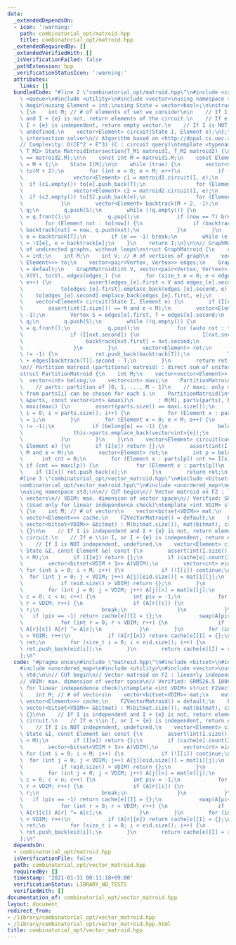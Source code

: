 ```yaml
---
data:
  _extendedDependsOn:
  - icon: ':warning:'
    path: combinatorial_opt/matroid.hpp
    title: combinatorial_opt/matroid.hpp
  _extendedRequiredBy: []
  _extendedVerifiedWith: []
  _isVerificationFailed: false
  _pathExtension: hpp
  _verificationStatusIcon: ':warning:'
  attributes:
    links: []
  bundledCode: "#line 2 \"combinatorial_opt/matroid.hpp\"\n#include <cassert>\n#include\
    \ <queue>\n#include <utility>\n#include <vector>\nusing namespace std;\n\n// CUT\
    \ begin\nusing Element = int;\nusing State = vector<bool>;\n\nstruct MatroidExample\
    \ {\n    int M; // # of elements of set we consider\n\n    // If I is independent\
    \ and I + {e} is not, return elements of the circuit.\n    // If e \\in I, or\
    \ I + {e} is independent, return empty vector.\n    // If I is NOT independent,\
    \ undefined.\n    vector<Element> circuit(State I, Element e);\n};\n\n// Matroid\
    \ intersection solver\n// Algorithm based on <http://dopal.cs.uec.ac.jp/okamotoy/lect/2015/matroid/>\n\
    // Complexity: O(CE^2 + E^3) (C : circuit query)\ntemplate <typename T_M1, typename\
    \ T_M2> State MatroidIntersection(T_M1 matroid1, T_M2 matroid2) {\n    assert(matroid1.M\
    \ == matroid2.M);\n\n    const int M = matroid1.M;\n    const Element S = M, T\
    \ = M + 1;\n    State I(M);\n\n    while (true) {\n        vector<vector<Element>>\
    \ to(M + 2);\n        for (int e = 0; e < M; e++)\n            if (!I[e]) {\n\
    \                vector<Element> c1 = matroid1.circuit(I, e);\n              \
    \  if (c1.empty()) to[e].push_back(T);\n                for (Element f : c1) to[e].push_back(f);\n\
    \                vector<Element> c2 = matroid2.circuit(I, e);\n              \
    \  if (c2.empty()) to[S].push_back(e);\n                for (Element f : c2) to[f].push_back(e);\n\
    \            }\n        vector<Element> backtrack(M + 2, -1);\n        queue<Element>\
    \ q;\n        q.push(S);\n        while (!q.empty()) {\n            Element now\
    \ = q.front();\n            q.pop();\n            if (now == T) break;\n     \
    \       for (Element nxt : to[now]) {\n                if (backtrack[nxt] == -1)\
    \ backtrack[nxt] = now, q.push(nxt);\n            }\n        }\n        Element\
    \ e = backtrack[T];\n        if (e == -1) break;\n        while (e != S) I[e]\
    \ = !I[e], e = backtrack[e];\n    }\n    return I;\n}\n\n// GraphMatroid: subgraph\
    \ of undirected graphs, without loops\nstruct GraphMatroid {\n    using Vertex\
    \ = int;\n    int M;\n    int V; // # of vertices of graph\n    vector<vector<pair<Vertex,\
    \ Element>>> to;\n    vector<pair<Vertex, Vertex>> edges;\n    GraphMatroid()\
    \ = default;\n    GraphMatroid(int V, vector<pair<Vertex, Vertex>> edges_) : M(edges_.size()),\
    \ V(V), to(V), edges(edges_) {\n        for (size_t e = 0; e < edges_.size();\
    \ e++) {\n            assert(edges_[e].first < V and edges_[e].second < V);\n\
    \            to[edges_[e].first].emplace_back(edges_[e].second, e);\n        \
    \    to[edges_[e].second].emplace_back(edges_[e].first, e);\n        }\n    }\n\
    \    vector<Element> circuit(State I, Element e) {\n        if (I[e]) return {};\n\
    \        assert(int(I.size()) == M and e < M);\n        vector<Element> backtrack(V,\
    \ -1);\n        Vertex S = edges[e].first, T = edges[e].second;\n        queue<Vertex>\
    \ q;\n        q.push(S);\n        while (!q.empty()) {\n            Vertex now\
    \ = q.front();\n            q.pop();\n            for (auto nxt : to[now])\n \
    \               if (I[nxt.second]) {\n                    I[nxt.second] = 0;\n\
    \                    backtrack[nxt.first] = nxt.second;\n                    q.push(nxt.first);\n\
    \                }\n        }\n        vector<Element> ret;\n        while (backtrack[T]\
    \ != -1) {\n            ret.push_back(backtrack[T]);\n            T = edges[backtrack[T]].first\
    \ + edges[backtrack[T]].second - T;\n        }\n        return ret;\n    }\n};\n\
    \n// Partition matroid (partitional matroid) : direct sum of uniform matroids\n\
    struct PartitionMatroid {\n    int M;\n    vector<vector<Element>> parts;\n  \
    \  vector<int> belong;\n    vector<int> maxi;\n    PartitionMatroid() = default;\n\
    \    // parts: partition of [0, 1, ..., M - 1]\n    // maxi: only maxi[i] elements\
    \ from parts[i] can be chosen for each i.\n    PartitionMatroid(int M, const vector<vector<int>>\
    \ &parts, const vector<int> &maxi)\n        : M(M), parts(parts), belong(M, -1),\
    \ maxi(maxi) {\n        assert(parts.size() == maxi.size());\n        for (size_t\
    \ i = 0; i < parts.size(); i++) {\n            for (Element x : parts[i]) belong[x]\
    \ = i;\n        }\n        for (Element e = 0; e < M; e++) {\n            // assert(belong[e]\
    \ != -1);\n            if (belong[e] == -1) {\n                belong[e] = this->parts.size();\n\
    \                this->parts.emplace_back(vector<int>{e});\n                this->maxi.push_back(1);\n\
    \            }\n        }\n    }\n\n    vector<Element> circuit(const State &I,\
    \ Element e) {\n        if (I[e]) return {};\n        assert(int(I.size()) ==\
    \ M and e < M);\n        vector<Element> ret;\n        int p = belong[e];\n  \
    \      int cnt = 0;\n        for (Element x : parts[p]) cnt += I[x];\n       \
    \ if (cnt == maxi[p]) {\n            for (Element x : parts[p])\n            \
    \    if (I[x]) ret.push_back(x);\n        }\n        return ret;\n    }\n};\n\
    #line 3 \"combinatorial_opt/vector_matroid.hpp\"\n#include <bitset>\n#line 5 \"\
    combinatorial_opt/vector_matroid.hpp\"\n#include <unordered_map>\n#line 8 \"combinatorial_opt/vector_matroid.hpp\"\
    \nusing namespace std;\n\n// CUT begin\n// Vector matroid on F2 : linearly independent\
    \ vectors\n// VDIM: max. dimension of vector space\n// Verified: SRM526.5 1000\
    \ (Used only for linear independence check)\ntemplate <int VDIM> struct F2VectorMatroid\
    \ {\n    int M; // # of vectors\n    vector<bitset<VDIM>> mat;\n    mutable vector<unordered_map<State,\
    \ vector<Element>>> cache;\n    F2VectorMatroid() = default;\n    F2VectorMatroid(const\
    \ vector<bitset<VDIM>> &bitmat) : M(bitmat.size()), mat(bitmat), cache(bitmat.size())\
    \ {}\n\n    // If I is independent and I + {e} is not, return elements of the\
    \ circuit.\n    // If e \\in I, or I + {e} is independent, return empty vector.\n\
    \    // If I is NOT independent, undefined.\n    vector<Element> circuit(const\
    \ State &I, const Element &e) const {\n        assert(int(I.size()) == M and e\
    \ < M);\n        if (I[e]) return {};\n        if (cache[e].count(I)) return cache[e][I];\n\
    \        vector<bitset<VDIM + 1>> A(VDIM);\n        vector<int> eid;\n       \
    \ for (int i = 0; i < M; i++) {\n            if (!I[i]) continue;\n          \
    \  for (int j = 0; j < VDIM; j++) A[j][eid.size()] = mat[i][j];\n            eid.push_back(i);\n\
    \            if (eid.size() > VDIM) return {};\n        }\n        int n = eid.size();\n\
    \        for (int j = 0; j < VDIM; j++) A[j][n] = mat[e][j];\n        for (int\
    \ c = 0; c < n; c++) {\n            int piv = -1;\n            for (int r = c;\
    \ r < VDIM; r++) {\n                if (A[r][c]) {\n                    piv =\
    \ r;\n                    break;\n                }\n            }\n         \
    \   if (piv == -1) return cache[e][I] = {};\n            swap(A[piv], A[c]);\n\
    \            for (int r = 0; r < VDIM; r++) {\n                if (r != c and\
    \ A[r][c]) A[r] ^= A[c];\n            }\n        }\n        for (int r = n; r\
    \ < VDIM; r++)\n            if (A[r][n]) return cache[e][I] = {};\n        vector<Element>\
    \ ret;\n        for (size_t i = 0; i < eid.size(); i++) {\n            if (A[i][n])\
    \ ret.push_back(eid[i]);\n        }\n        return cache[e][I] = ret;\n    }\n\
    };\n"
  code: "#pragma once\n#include \"matroid.hpp\"\n#include <bitset>\n#include <cassert>\n\
    #include <unordered_map>\n#include <utility>\n#include <vector>\nusing namespace\
    \ std;\n\n// CUT begin\n// Vector matroid on F2 : linearly independent vectors\n\
    // VDIM: max. dimension of vector space\n// Verified: SRM526.5 1000 (Used only\
    \ for linear independence check)\ntemplate <int VDIM> struct F2VectorMatroid {\n\
    \    int M; // # of vectors\n    vector<bitset<VDIM>> mat;\n    mutable vector<unordered_map<State,\
    \ vector<Element>>> cache;\n    F2VectorMatroid() = default;\n    F2VectorMatroid(const\
    \ vector<bitset<VDIM>> &bitmat) : M(bitmat.size()), mat(bitmat), cache(bitmat.size())\
    \ {}\n\n    // If I is independent and I + {e} is not, return elements of the\
    \ circuit.\n    // If e \\in I, or I + {e} is independent, return empty vector.\n\
    \    // If I is NOT independent, undefined.\n    vector<Element> circuit(const\
    \ State &I, const Element &e) const {\n        assert(int(I.size()) == M and e\
    \ < M);\n        if (I[e]) return {};\n        if (cache[e].count(I)) return cache[e][I];\n\
    \        vector<bitset<VDIM + 1>> A(VDIM);\n        vector<int> eid;\n       \
    \ for (int i = 0; i < M; i++) {\n            if (!I[i]) continue;\n          \
    \  for (int j = 0; j < VDIM; j++) A[j][eid.size()] = mat[i][j];\n            eid.push_back(i);\n\
    \            if (eid.size() > VDIM) return {};\n        }\n        int n = eid.size();\n\
    \        for (int j = 0; j < VDIM; j++) A[j][n] = mat[e][j];\n        for (int\
    \ c = 0; c < n; c++) {\n            int piv = -1;\n            for (int r = c;\
    \ r < VDIM; r++) {\n                if (A[r][c]) {\n                    piv =\
    \ r;\n                    break;\n                }\n            }\n         \
    \   if (piv == -1) return cache[e][I] = {};\n            swap(A[piv], A[c]);\n\
    \            for (int r = 0; r < VDIM; r++) {\n                if (r != c and\
    \ A[r][c]) A[r] ^= A[c];\n            }\n        }\n        for (int r = n; r\
    \ < VDIM; r++)\n            if (A[r][n]) return cache[e][I] = {};\n        vector<Element>\
    \ ret;\n        for (size_t i = 0; i < eid.size(); i++) {\n            if (A[i][n])\
    \ ret.push_back(eid[i]);\n        }\n        return cache[e][I] = ret;\n    }\n\
    };\n"
  dependsOn:
  - combinatorial_opt/matroid.hpp
  isVerificationFile: false
  path: combinatorial_opt/vector_matroid.hpp
  requiredBy: []
  timestamp: '2021-01-31 00:11:18+09:00'
  verificationStatus: LIBRARY_NO_TESTS
  verifiedWith: []
documentation_of: combinatorial_opt/vector_matroid.hpp
layout: document
redirect_from:
- /library/combinatorial_opt/vector_matroid.hpp
- /library/combinatorial_opt/vector_matroid.hpp.html
title: combinatorial_opt/vector_matroid.hpp
---
```

